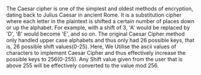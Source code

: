 The Caesar cipher is one of the simplest and oldest methods of encryption, dating back to Julius Caesar in ancient Rome. It is a substitution cipher where each letter in the plaintext is shifted a certain number of places down or up the alphabet. For example, with a shift of 3, 'A' would be replaced by 'D', 'B' would become 'E', and so on.
The original Caesar Cipher method only handled upper case alphabets and thus only had 26 possible keys, that is, 26 possible shift values(0-25). Here, We Utilise the ascii values of characters to implement Caesar Cipher and thus effectively increase the possible keys to 256(0-255). Any Shift value given from the user that is above 255 will be effectively converted to the value mod 256.
